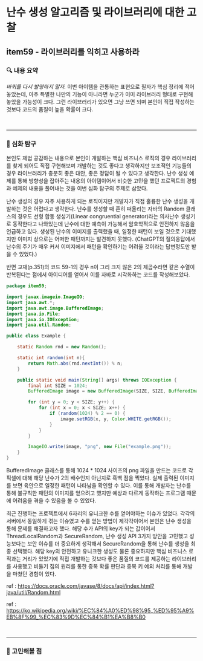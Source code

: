 # 난수 생성 알고리즘 및 라이브러리에 대한 고찰

## item59 - 라이브러리를 익히고 사용하라

### 🔍 내용 요약

_바퀴를 다시 발명하지 말자._
이번 아이템을 관통하는 표현으로 필자가 핵심 정리에 적어놓았는데, 아주 특별한 나만의 기능이 아니라면 누군가 이미 라이브러리 형태로 구현해놓았을 가능성이 크다. 그런 라이브러리가 있으면 그냥 쓰면 되며 본인이 직접 작성하는 것보다 코드의 품질이 높을 확률이 크다.

<br>

---

### 🧐 심화 탐구

본인도 제법 공감하는 내용으로 본인이 개발하는 핵심 비즈니스 로직의 경우 라이브러리를 찾게 되어도 직접 구현해보며 개발하는 것도 좋다고 생각하지만 보조적인 기능들의 경우 라이브러리가 충분히 좋은 대안, 좋은 정답이 될 수 있다고 생각한다. 난수 생성 예제를 통해 방향성을 잡아주는 내용의 아이템이어서 비슷한 고민을 했던 프로젝트의 경험과 예제의 내용을 풀어내는 것을 이번 심화 탐구의 주제로 삼았다.

난수 생성의 경우 자주 사용하게 되는 로직이지만 개발자가 직접 훌륭한 난수 생성을 개발하는 것은 어렵다고 생각한다. 난수를 생성할 때 흔히 떠올리는 자바의 Random 클래스의 경우도 선형 합동 생성기(Linear congruential generator)라는 의사난수 생성기로 동작한다고 나와있는데 난수에 대한 예측이 가능해서 암호학적으로 안전하지 않음을 언급하고 있다. 생성된 난수의 이미지를 출력했을 때, 일정한 패턴이 보일 것으로 기대했지만 이미지 상으로는 어떠한 패턴까지는 발견하지 못했다. (ChatGPT의 질의응답에서 난수의 주기가 매우 커서 이미지에서 패턴을 확인하기는 어려울 것이라는 답변정도만 받을 수 있었다.)

반면 교재(p.351)의 코드 59-1의 경우 n이 그리 크지 않은 2의 제곱수라면 같은 수열이 반복된다는 점에서 아이디어를 얻어서 이를 자바로 시각화하는 코드를 작성해보았다.

```java
package item59;

import javax.imageio.ImageIO;
import java.awt.*;
import java.awt.image.BufferedImage;
import java.io.File;
import java.io.IOException;
import java.util.Random;

public class Example {

    static Random rnd = new Random();

    static int random(int n){
        return Math.abs(rnd.nextInt()) % n;
    }

    public static void main(String[] args) throws IOException {
        final int SIZE = 1024;
        BufferedImage image = new BufferedImage(SIZE, SIZE, BufferedImage.TYPE_INT_RGB);

        for (int y = 0; y < SIZE; y++) {
            for (int x = 0; x < SIZE; x++) {
                if (random(1024) % 2 == 0) {
                    image.setRGB(x, y, Color.WHITE.getRGB());
                }
            }
        }

        ImageIO.write(image, "png", new File("example.png"));
    }
}
```

BufferedImage 클래스를 통해 1024 \* 1024 사이즈의 png 파일을 만드는 코드로 각 픽셀에 대해 해당 난수가 2의 배수인지 아닌지로 흑백 점을 찍었다. 실제 출력된 이미지를 보면 육안으로 일정한 패턴이 나타남을 확인할 수 있다. 이를 통해 개발자는 난수를 통해 불규칙한 패턴의 이미지를 얻으려고 했지만 예상과 다르게 동작하는 프로그램 때문에 어려움을 겪을 수 있음을 볼 수 있었다.

최근 진행하는 프로젝트에서 6자리의 유니크한 수를 얻어야하는 이슈가 있었다. 각각의 서버에서 동일하게 겪는 이슈였고 수를 얻는 방법이 제각각이어서 본인은 난수 생성을 통해 문제를 해결하고자 했다. 해당 수가 API의 key가 되는 값이어서 ThreadLocalRandom과 SecureRandom, 난수 생성 API 3가지 방안을 고민했고 성능보다는 보안 이슈를 더 중요하게 생각해서 SecureRandom을 통해 난수를 생성을 최종 선택했다. 해당 key의 안전하고 유니크한 생성도 물론 중요하지만 핵심 비즈니스 로직과는 거리가 있었기에 직접 개발하는 것보다 좋은 품질의 코드를 제공하는 라이브러리를 사용했고 비둘기 집의 원리를 통한 중복 확률 판단과 중복 키 예외 처리를 통해 개발을 마쳤던 경험이 있다.

ref : https://docs.oracle.com/javase/8/docs/api/index.html?java/util/Random.html

ref : https://ko.wikipedia.org/wiki/%EC%84%A0%ED%98%95_%ED%95%A9%EB%8F%99_%EC%83%9D%EC%84%B1%EA%B8%B0

<br>

---

### 🧠 고민해볼 점
